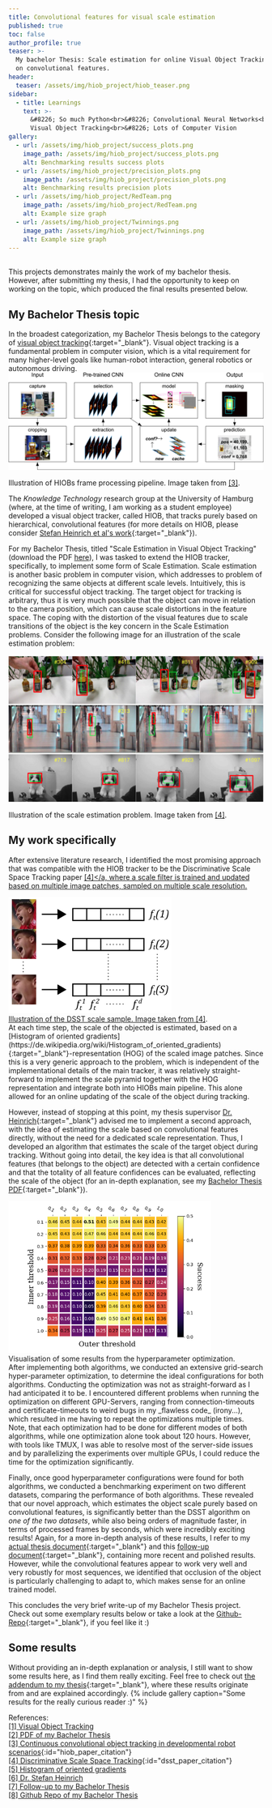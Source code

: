 ```yaml
---
title: Convolutional features for visual scale estimation
published: true
toc: false
author_profile: true
teaser: >-
  My bachelor Thesis: Scale estimation for online Visual Object Tracking based
  on convolutional features.
header:
  teaser: /assets/img/hiob_project/hiob_teaser.png
sidebar:
  - title: Learnings
    text: >-
      &#8226; So much Python<br>&#8226; Convolutional Neural Networks<br>&#8226;
      Visual Object Tracking<br>&#8226; Lots of Computer Vision
gallery:
  - url: /assets/img/hiob_project/success_plots.png
    image_path: /assets/img/hiob_project/success_plots.png
    alt: Benchmarking results success plots
  - url: /assets/img/hiob_project/precision_plots.png
    image_path: /assets/img/hiob_project/precision_plots.png
    alt: Benchmarking results precision plots
  - url: /assets/img/hiob_project/RedTeam.png
    image_path: /assets/img/hiob_project/RedTeam.png
    alt: Example size graph
  - url: /assets/img/hiob_project/Twinnings.png
    image_path: /assets/img/hiob_project/Twinnings.png
    alt: Example size graph
---
```

<br>
This projects demonstrates mainly the work of my bachelor thesis. However, after
submitting my thesis, I had the opportunity to keep on working on the topic, which
produced the final results presented below.  

## My Bachelor Thesis topic

In the broadest categorization, my Bachelor Thesis belongs to the category of [visual object tracking](https://liu.se/en/article/visuell-objektfoljning){:target="_blank"}. Visual object tracking is a fundamental problem in computer vision, which is a vital requirement for many higher-level goals like human-robot interaction, general robotics or autonomous driving. ![HIOB schematic view](/assets/img/hiob_project/hiob_2.jpg)
<figcaption>Illustration of HIOBs frame processing pipeline. Image taken from <a href="#hiob_paper_citation">[3]</a>.</figcaption>

The _Knowledge Technology_ research group at the University of Hamburg (where, at the time of writing, I am working as a student employee) developed a visual object tracker, called HIOB, that tracks purely based on hierarchical, convolutional features (for more details on HIOB, please consider [Stefan Heinrich et al's work](https://www.sciencedirect.com/science/article/pii/S0925231219301523){:target="_blank"}).

For my Bachelor Thesis, titled "Scale Estimation in Visual Object Tracking" (download the PDF [here](/assets/img/hiob_project/FinnRietzBscThesis.pdf)), I was tasked to extend the HIOB tracker, specifically, to implement some form of Scale Estimation. Scale estimation is another basic problem in computer vision, which addresses to problem of recognizing the same objects at different scale levels. Intuitively, this is critical for successful object tracking. The target object for tracking is arbitrary, thus it is very much possible that the object can move in relation to the camera position, which can cause scale distortions in the feature space. The coping with the distortion of the visual features due to scale transitions of the object is the key concern in the Scale Estimation problems. Consider the following image for an illustration of the scale estimation problem:<br><br>
![Illustration of scale estimation problem](/assets/img/hiob_project/dsst.png)
<figcaption>Illustration of the scale estimation problem. Image taken from <a href="#dsst_paper_citation">[4]</a>.</figcaption>

## My work specifically

After extensive literature research, I identified the most promising approach that was compatible with the HIOB tracker to be the Discriminative Scale Space Tracking paper <a href="#dsst_paper_citation">[4]</a, where a scale filter is trained and updated based on multiple image patches, sampled on multiple scale resolution.

<div>
  <img class="align-left" src="/assets/img/hiob_project/dsst_sample.png" />
  <figcaption>Illustration of the DSST scale sample. Image taken from <a href="#dsst_paper_citation">[4]</a>.</figcaption>
</div>
At each time step, the scale of the objected is estimated, based on a [Histogram of oriented gradients](https://de.wikipedia.org/wiki/Histogram_of_oriented_gradients){:target="_blank"}-representation (HOG) of the scaled image patches. Since this is a very generic approach to the problem, which is independent of the implementational details of the main tracker, it was relatively straight-forward to implement the scale pyramid together with the HOG representation and integrate both into HIOBs main pipeline. This alone allowed for an online updating of the scale of the object during tracking.

However, instead of stopping at this point, my thesis supervisor [Dr. Heinrich](https://www.inf.uni-hamburg.de/en/inst/ab/wtm/people/heinrich.html){:target="_blank"} advised me to implement a second approach, with the idea of estimating the scale based on convolutional features directly, without the need for a dedicated scale representation. Thus, I developed an algorithm that estimates the scale of the target object during tracking. Without going into detail, the key idea is that all convolutional features (that belongs to the object) are detected with a certain confidence and that the totality of all feature confidences can be evaluated, reflecting the scale of the object (for an in-depth explanation, see my [Bachelor Thesis PDF](/assets/img/hiob_project/FinnRietzBscThesis.pdf){:target="_blank"}).

<div>
  <img class="align-left" src="/assets/img/hiob_project/heatmap.png" style="width:400px"/>
  <figcaption>Visualisation of some results from the hyperparameter optimization.</figcaption>
</div>
After implementing both algorithms, we conducted an extensive grid-search hyper-parameter optimization, to determine the ideal configurations for both algorithms. Conducting the optimization was not as straight-forward as I had anticipated it to be. I encountered different problems when running the optimization on different GPU-Servers, ranging from connection-timeouts and certificate-timeouts to weird bugs in my _flawless code_ (irony...), which resulted in me having to repeat the optimizations multiple times. Note, that each optimization had to be done for different modes of both algorithms, while one optimization alone took about 120 hours. However, with tools like TMUX, I was able to resolve most of the server-side issues and by parallelizing the experiments over multiple GPUs, I could reduce the time for the optimization significantly.

Finally, once good hyperparameter configurations were found for both algorithms, we conducted a benchmarking experiment on two different datasets, comparing the performance of both algorithms. These revealed that our novel approach, which estimates the object scale purely based on convolutional features, is significantly better than the DSST algorithm on *one of the two datasets*, while also being orders of magnitude faster, in terms of processed frames by seconds, which were incredibly exciting results! Again, for a more in-depth analysis of these results, I refer to my [actual thesis document](/assets/img/hiob_project/FinnRietzBscThesis.pdf){:target="_blank"} and this [follow-up document](/assets/img/hiob_project/FinnRietzBscThesisAddendum.pdf){:target="_blank"}, containing more recent and polished results. However, while the convolutional features appear to work very well and very robustly for most sequences, we identified that occlusion of the object is particularly challenging to adapt to, which makes sense for an online trained model.

This concludes the very brief write-up of my Bachelor Thesis project. Check out some exemplary results below or take a look at the [Github-Repo](https://github.com/frietz58/se_hiob){:target="_blank"}, if you feel like it :)

## Some results
Without providing an in-depth explanation or analysis, I still want to show some results here, as I find them really exciting. Feel free to check out [the addendum to my thesis](/assets/img/hiob_project/FinnRietzBscThesisAddendum.pdf){:target="_blank"}, where these results originate from and are explained accordingly.
{% include gallery caption="Some results for the really curious reader :)" %}

References:<br>
[[1] Visual Object Tracking](https://liu.se/en/article/visuell-objektfoljning)<br>
[[2] PDF of my Bachelor Thesis](/assets/img/hiob_project/FinnRietzBscThesis.pdf)<br>
[[3] Continuous convolutional object tracking in developmental robot scenarios](https://www.sciencedirect.com/science/article/pii/S0925231219301523){:id="hiob_paper_citation"}<br>
[[4] Discriminative Scale Space Tracking](https://arxiv.org/pdf/1609.06141.pdf){:id="dsst_paper_citation"}<br>
[[5] Histogram of oriented gradients](https://de.wikipedia.org/wiki/Histogram_of_oriented_gradients)<br>
[[6] Dr. Stefan Heinrich](https://www.inf.uni-hamburg.de/en/inst/ab/wtm/people/heinrich.html)<br>
[[7] Follow-up to my Bachelor Thesis](/assets/img/hiob_project/FinnRietzBscThesisAddendum.pdf)<br>
[[8] Github Repo of my Bachelor Thesis](https://github.com/frietz58/se_hiob)<br>
